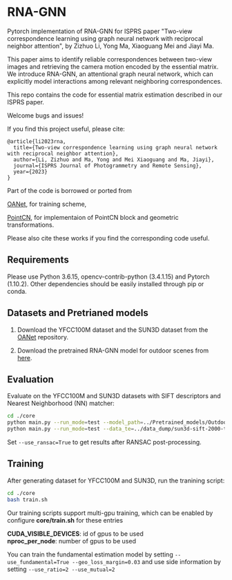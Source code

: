 # RNA-GNN
Pytorch implementation of RNA-GNN for ISPRS paper "Two-view correspondence learning using graph neural network with reciprocal neighbor attention", by Zizhuo Li, Yong Ma, Xiaoguang Mei and Jiayi Ma.

This paper aims to identify reliable correspondences between two-view images and retrieving the camera motion encoded by the essential matrix. We introduce RNA-GNN, an attentional graph neural network, which can explicitly model interactions among relevant neighboring correspondences.

This repo contains the code for essential matrix estimation described in our ISPRS paper.

Welcome bugs and issues!

If you find this project useful, please cite:
```
@article{li2023rna,
  title={Two-view correspondence learning using graph neural network with reciprocal neighbor attention},
  author={Li, Zizhuo and Ma, Yong and Mei Xiaoguang and Ma, Jiayi},
  journal={ISPRS Journal of Photogrammetry and Remote Sensing},
  year={2023}
}
```

Part of the code is borrowed or ported from

[OANet](https://github.com/zjhthu/OANet), for training scheme,

[PointCN](https://github.com/vcg-uvic/learned-correspondence-release), for implementaion of PointCN block and geometric transformations.

Please also cite these works if you find the corresponding code useful.

## Requirements

Please use Python 3.6.15, opencv-contrib-python (3.4.1.15) and Pytorch (1.10.2). Other dependencies should be easily installed through pip or conda.

## Datasets and Pretrianed models

1. Download the YFCC100M dataset and the SUN3D dataset from the [OANet](https://github.com/zjhthu/OANet) repository.

2. Download the pretrained RNA-GNN model for outdoor scenes from [here](https://drive.google.com/file/d/1dwIj7C-F3TxGb-03zuSVSGQKVQJiIUBv/view?usp=sharing).

## Evaluation

Evaluate on the YFCC100M and SUN3D datasets with SIFT descriptors and Nearest Neighborhood (NN) matcher:
```bash
cd ./core 
python main.py --run_mode=test --model_path=../Pretrained_models/Outdoor-SIFT --use_ransac=False
python main.py --run_mode=test --data_te=../data_dump/sun3d-sift-2000-test.hdf5 --model_path=../Pretrained_models/Indoor-SIFT --use_ransac=False
```
Set `--use_ransac=True` to get results after RANSAC post-processing.

## Training

After generating dataset for YFCC100M and SUN3D, run the tranining script:
```bash
cd ./core 
bash train.sh
```

Our training scripts support multi-gpu training, which can be enabled by configure **core/train.sh** for these entries

   **CUDA_VISIBLE_DEVICES**: id of gpus to be used   
   **nproc_per_node**: number of gpus to be used

You can train the fundamental estimation model by setting `--use_fundamental=True --geo_loss_margin=0.03` and use side information by setting `--use_ratio=2 --use_mutual=2`